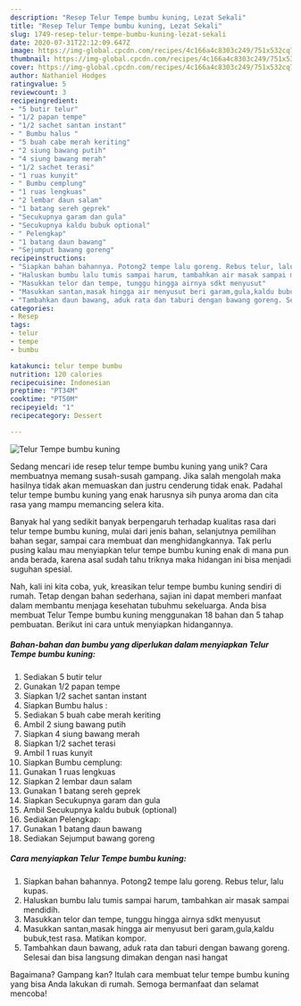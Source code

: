 ```yaml
---
description: "Resep Telur Tempe bumbu kuning, Lezat Sekali"
title: "Resep Telur Tempe bumbu kuning, Lezat Sekali"
slug: 1749-resep-telur-tempe-bumbu-kuning-lezat-sekali
date: 2020-07-31T22:12:09.647Z
image: https://img-global.cpcdn.com/recipes/4c166a4c8303c249/751x532cq70/telur-tempe-bumbu-kuning-foto-resep-utama.jpg
thumbnail: https://img-global.cpcdn.com/recipes/4c166a4c8303c249/751x532cq70/telur-tempe-bumbu-kuning-foto-resep-utama.jpg
cover: https://img-global.cpcdn.com/recipes/4c166a4c8303c249/751x532cq70/telur-tempe-bumbu-kuning-foto-resep-utama.jpg
author: Nathaniel Hodges
ratingvalue: 5
reviewcount: 3
recipeingredient:
- "5 butir telur"
- "1/2 papan tempe"
- "1/2 sachet santan instant"
- " Bumbu halus "
- "5 buah cabe merah keriting"
- "2 siung bawang putih"
- "4 siung bawang merah"
- "1/2 sachet terasi"
- "1 ruas kunyit"
- " Bumbu cemplung"
- "1 ruas lengkuas"
- "2 lembar daun salam"
- "1 batang sereh geprek"
- "Secukupnya garam dan gula"
- "Secukupnya kaldu bubuk optional"
- " Pelengkap"
- "1 batang daun bawang"
- "Sejumput bawang goreng"
recipeinstructions:
- "Siapkan bahan bahannya. Potong2 tempe lalu goreng. Rebus telur, lalu kupas."
- "Haluskan bumbu lalu tumis sampai harum, tambahkan air masak sampai mendidih."
- "Masukkan telor dan tempe, tunggu hingga airnya sdkt menyusut"
- "Masukkan santan,masak hingga air menyusut beri garam,gula,kaldu bubuk,test rasa. Matikan kompor."
- "Tambahkan daun bawang, aduk rata dan taburi dengan bawang goreng. Selesai dan bisa langsung dimakan dengan nasi hangat"
categories:
- Resep
tags:
- telur
- tempe
- bumbu

katakunci: telur tempe bumbu 
nutrition: 120 calories
recipecuisine: Indonesian
preptime: "PT34M"
cooktime: "PT50M"
recipeyield: "1"
recipecategory: Dessert

---
```



![Telur Tempe bumbu kuning](https://img-global.cpcdn.com/recipes/4c166a4c8303c249/751x532cq70/telur-tempe-bumbu-kuning-foto-resep-utama.jpg)

Sedang mencari ide resep telur tempe bumbu kuning yang unik? Cara membuatnya memang susah-susah gampang. Jika salah mengolah maka hasilnya tidak akan memuaskan dan justru cenderung tidak enak. Padahal telur tempe bumbu kuning yang enak harusnya sih punya aroma dan cita rasa yang mampu memancing selera kita.

Banyak hal yang sedikit banyak berpengaruh terhadap kualitas rasa dari telur tempe bumbu kuning, mulai dari jenis bahan, selanjutnya pemilihan bahan segar, sampai cara membuat dan menghidangkannya. Tak perlu pusing kalau mau menyiapkan telur tempe bumbu kuning enak di mana pun anda berada, karena asal sudah tahu triknya maka hidangan ini bisa menjadi suguhan spesial.




Nah, kali ini kita coba, yuk, kreasikan telur tempe bumbu kuning sendiri di rumah. Tetap dengan bahan sederhana, sajian ini dapat memberi manfaat dalam membantu menjaga kesehatan tubuhmu sekeluarga. Anda bisa membuat Telur Tempe bumbu kuning menggunakan 18 bahan dan 5 tahap pembuatan. Berikut ini cara untuk menyiapkan hidangannya.

<!--inarticleads1-->

##### Bahan-bahan dan bumbu yang diperlukan dalam menyiapkan Telur Tempe bumbu kuning:

1. Sediakan 5 butir telur
1. Gunakan 1/2 papan tempe
1. Siapkan 1/2 sachet santan instant
1. Siapkan  Bumbu halus :
1. Sediakan 5 buah cabe merah keriting
1. Ambil 2 siung bawang putih
1. Siapkan 4 siung bawang merah
1. Siapkan 1/2 sachet terasi
1. Ambil 1 ruas kunyit
1. Siapkan  Bumbu cemplung:
1. Gunakan 1 ruas lengkuas
1. Siapkan 2 lembar daun salam
1. Gunakan 1 batang sereh geprek
1. Siapkan Secukupnya garam dan gula
1. Ambil Secukupnya kaldu bubuk (optional)
1. Sediakan  Pelengkap:
1. Gunakan 1 batang daun bawang
1. Sediakan Sejumput bawang goreng




<!--inarticleads2-->

##### Cara menyiapkan Telur Tempe bumbu kuning:

1. Siapkan bahan bahannya. Potong2 tempe lalu goreng. Rebus telur, lalu kupas.
1. Haluskan bumbu lalu tumis sampai harum, tambahkan air masak sampai mendidih.
1. Masukkan telor dan tempe, tunggu hingga airnya sdkt menyusut
1. Masukkan santan,masak hingga air menyusut beri garam,gula,kaldu bubuk,test rasa. Matikan kompor.
1. Tambahkan daun bawang, aduk rata dan taburi dengan bawang goreng. Selesai dan bisa langsung dimakan dengan nasi hangat




Bagaimana? Gampang kan? Itulah cara membuat telur tempe bumbu kuning yang bisa Anda lakukan di rumah. Semoga bermanfaat dan selamat mencoba!
